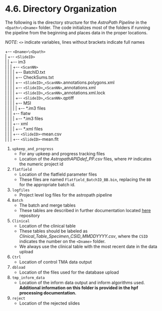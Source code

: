 # 4.6. Directory Organization
The following is the directory structure for the *AstroPath Pipeline* in the ```<Dpath>\<Dname>``` folder. The code initializes most of the folders if running the pipeline from the beginning and places data in the proper locations. 

*NOTE*: ```<>``` indicate variables, lines without brackets indicate full names

+-- ```<Dname>\<Dpath>``` <br>
| +-- ```<SlideID>``` <br>
| | +-- im3 <br>
| | | +-- ```<ScanNN>``` <br>
| | | | +-- BatchID.txt <br>
| | | | +-- CheckSums.txt <br>
| | | | +-- ```<SlideID>```\_```<ScanNN>```.annotations.polygons.xml <br>
| | | | +-- ```<SlideID>```\_```<ScanNN>```\_annotations.xml <br>
| | | | +-- ```<SlideID>```\_```<ScanNN>```\_annotations.xml.lock <br>
| | | | +-- ```<SlideID>```\_```<ScanNN>```.qptiff <br>
| | | | +-- MSI <br>
| | | | | +-- \*.im3 files <br>
| | | +-- flatw <br>
| | | | +-- \*.im3 files <br>
| | | +-- xml <br>
| | | | +-- \*.xml files<br>
| | | +-- ```<SlideID>```-mean.csv <br>
| | | +-- ```<SlideID>```-mean.flt <br>


1.	```upkeep_and_progress```
    - For any upkeep and progress tracking files
    - Location of the *AstropathAPIDdef_PP.csv* files, where ```PP``` indicates the numeric project id
2.	```flatfield```
    - Location of the flatfield parameter files
    - These files are named ```Flatfield_BatchID_BB.bin```, replacing the ```BB``` for the appropriate batch id.
3.	```logfiles```
    - Project level log files for the astropath pipeline 
4.	```Batch```
    - The batch and merge tables
    - These tables are described in further documentation located [here](#435-batchids "Title") repository
5.	```Clinical```
    - Location of the clinical table
    - These tables should be labeled as *Clinical_Table_Specimen_CSID_MMDDYYYY.csv*, where the ```CSID``` indicates the number on the ```<Dname>``` folder. 
    - We always use the clinical table with the most recent date in the data upload
6.	```Ctrl```
    - Location of control TMA data output
7.	```dbload```
    - Location of the files used for the database upload
8.	```tmp_inform_data```
    - Location of the inform data output and inform algorithms used. **Additional information on this folder is provided in the hpf processing documentation.**
9.	```reject```
    - Location of the rejected slides
